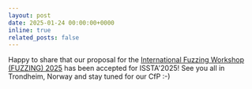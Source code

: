 ```yaml
---
layout: post
date: 2025-01-24 00:00:00+0000
inline: true
related_posts: false
---
```


Happy to share that our proposal for the [International Fuzzing Workshop (FUZZING) 2025](https://fuzzingworkshop.github.io/) has been accepted for ISSTA'2025! See you all in Trondheim, Norway and stay tuned for our CfP :-)